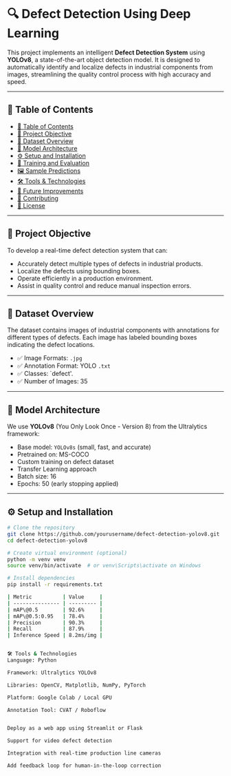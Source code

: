 # 🔍 Defect Detection Using Deep Learning

This project implements an intelligent **Defect Detection System** using **YOLOv8**, a state-of-the-art object detection model. It is designed to automatically identify and localize defects in industrial components from images, streamlining the quality control process with high accuracy and speed.

---

## 📌 Table of Contents

- [📌 Table of Contents](#-table-of-contents)
- [🎯 Project Objective](#-project-objective)
- [📂 Dataset Overview](#-dataset-overview)
- [🧠 Model Architecture](#-model-architecture)
- [⚙️ Setup and Installation](#️-setup-and-installation)
- [🚀 Training and Evaluation](#-training-and-evaluation)
- [🖼️ Sample Predictions](#-sample-predictions)
- [🛠️ Tools & Technologies](#️-tools--technologies)
- [📌 Future Improvements](#-future-improvements)
- [🤝 Contributing](#-contributing)
- [📄 License](#-license)

---

## 🎯 Project Objective

To develop a real-time defect detection system that can:

- Accurately detect multiple types of defects in industrial products.
- Localize the defects using bounding boxes.
- Operate efficiently in a production environment.
- Assist in quality control and reduce manual inspection errors.

---

## 📂 Dataset Overview

The dataset contains images of industrial components with annotations for different types of defects. Each image has labeled bounding boxes indicating the defect locations.

- ✅ Image Formats: `.jpg`
- ✅ Annotation Format: YOLO `.txt`
- ✅ Classes: `defect'.
- ✅ Number of Images: 35


---

## 🧠 Model Architecture

We use **YOLOv8** (You Only Look Once - Version 8) from the Ultralytics framework:

- Base model: `YOLOv8s` (small, fast, and accurate)
- Pretrained on: MS-COCO
- Custom training on defect dataset
- Transfer Learning approach
- Batch size: 16
- Epochs: 50 (early stopping applied)

---

## ⚙️ Setup and Installation

```bash
# Clone the repository
git clone https://github.com/yourusername/defect-detection-yolov8.git
cd defect-detection-yolov8

# Create virtual environment (optional)
python -m venv venv
source venv/bin/activate  # or venv\Scripts\activate on Windows

# Install dependencies
pip install -r requirements.txt

| Metric          | Value     |
| --------------- | --------- |
| mAP\@0.5        | 92.6%     |
| mAP\@0.5:0.95   | 78.4%     |
| Precision       | 90.3%     |
| Recall          | 87.9%     |
| Inference Speed | 8.2ms/img |


🛠️ Tools & Technologies
Language: Python

Framework: Ultralytics YOLOv8

Libraries: OpenCV, Matplotlib, NumPy, PyTorch

Platform: Google Colab / Local GPU

Annotation Tool: CVAT / Roboflow


Deploy as a web app using Streamlit or Flask

Support for video defect detection

Integration with real-time production line cameras

Add feedback loop for human-in-the-loop correction


